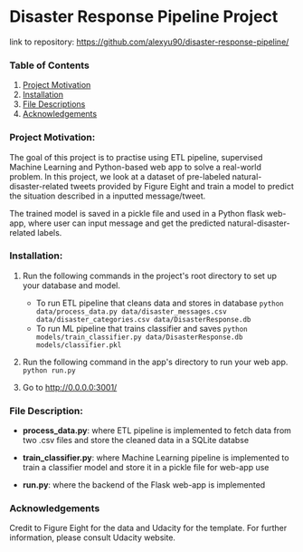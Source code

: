 # Disaster Response Pipeline Project
link to repository: https://github.com/alexyu90/disaster-response-pipeline/
### Table of Contents

1. [Project Motivation](#motivation)
2. [Installation](#installation)
3. [File Descriptions](#files)
4. [Acknowledgements](#acknowledgements)


### Project Motivation: <a name="motivation"></a>
The goal of this project is to practise using ETL pipeline, supervised Machine Learning and Python-based web app to solve a real-world problem. In this project, we look at a dataset of pre-labeled natural-disaster-related tweets provided by Figure Eight and train a model to predict the situation described in a inputted message/tweet.

The trained model is saved in a pickle file and used in a Python flask web-app, where user can input message and get the predicted natural-disaster-related labels.

### Installation: <a name="installation"></a>
1. Run the following commands in the project's root directory to set up your database and model.

    - To run ETL pipeline that cleans data and stores in database
        `python data/process_data.py data/disaster_messages.csv data/disaster_categories.csv data/DisasterResponse.db`
    - To run ML pipeline that trains classifier and saves
        `python models/train_classifier.py data/DisasterResponse.db models/classifier.pkl`

2. Run the following command in the app's directory to run your web app.
    `python run.py`

3. Go to http://0.0.0.0:3001/

### File Description: <a name="files"></a>

   - **process_data.py**: where ETL pipeline is implemented to fetch data from two .csv files and store the cleaned data in a SQLite databse
   
   - **train_classifier.py**: where Machine Learning pipeline is implemented to train a classifier model and store it in a pickle file for web-app use
   
   - **run.py**: where the backend of the Flask web-app is implemented
   
### Acknowledgements<a name="acknowledgements"></a>

Credit to Figure Eight for the data and Udacity for the template. For further information, please consult Udacity website. 
